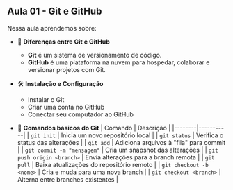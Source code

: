 ## Aula 01 - Git e GitHub

Nessa aula aprendemos sobre:

- 🔄 **Diferenças entre Git e GitHub**  
  - **Git** é um sistema de versionamento de código.  
  - **GitHub** é uma plataforma na nuvem para hospedar, colaborar e versionar projetos com Git.

- 🛠️ **Instalação e Configuração**
  - Instalar o Git
  - Criar uma conta no GitHub
  - Conectar seu computador ao GitHub

- 🧾 **Comandos básicos do Git**
  | Comando | Descrição |
  |--------|-----------|
  | `git init` | Inicia um novo repositório local |
  | `git status` | Verifica o status das alterações |
  | `git add` | Adiciona arquivos à "fila" para commit |
  | `git commit -m "mensagem"` | Cria um snapshot das alterações |
  | `git push origin <branch>` | Envia alterações para a branch remota |
  | `git pull` | Baixa atualizações do repositório remoto |
  | `git checkout -b <nome>` | Cria e muda para uma nova branch |
  | `git checkout <branch>` | Alterna entre branches existentes |